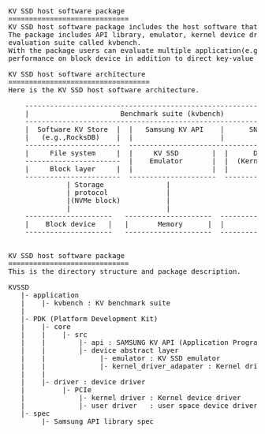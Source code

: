 <pre>
KV SSD host software package
=============================
KV SSD host software package includes the host software that operates with KV SSD.
The package includes API library, emulator, kernel device driver and performance 
evaluation suite called kvbench.
With the package users can evaluate multiple application(e.g., RocksDB, Aerospike, etc.) 
performance on block device in addition to direct key-value stack performance on KV SSD.

KV SSD host software architecture 
==================================
Here is the KV SSD host software architecture. 

    -------------------------------------------------------------------------
    |                      Benchmark suite (kvbench)                        |
    -------------------------------------------------------------------------    --
    |  Software KV Store  |  |   Samsung KV API    |      SNIA KV API       |     |
    |   (e.g.,RocksDB)    |  |                     |                        |     |
    -----------------------  ------------------------------------------------     |- PDK
    |     File system     |  |     KV SSD        |  |      Device Driver    |     | (Platform Development Kit)
    -----------------------  |    Emulator       |  |  (Kernel/user driver) |     | 
    |     Block layer     |  |                   |  |                       |     |
    -----------------------  ---------------------  -------------------------    -- 
              | Storage               |                       |
              | protocol              |                       | Storage protocol   
              |(NVMe block)           |                       |   (NVMe KV)
              |                       |                       |
    ---------------------   ---------------------  -------------------------                   
    |    Block device   |   |       Memory      |  |         KV SSD        |
    ---------------------   ---------------------  -------------------------


KV SSD host software package
=============================
This is the directory structure and package description.

KVSSD 
   |- application
   |    |- kvbench : KV benchmark suite
   |       
   |- PDK (Platform Development Kit)
   |    |- core
   |    |    |- src
   |    |        |- api : SAMSUNG KV API (Application Programming Interface) & SNIA KV Storage API
   |    |        |- device abstract layer
   |    |             |- emulator : KV SSD emulator
   |    |             |- kernel_driver_adapater : Kernel driver adapter
   |    |   
   |    |- driver : device driver
   |         |- PCIe
   |             |- kernel driver : Kernel device driver
   |             |- user driver   : user space device driver
   |- spec
        |- Samsung API library spec
</pre>

